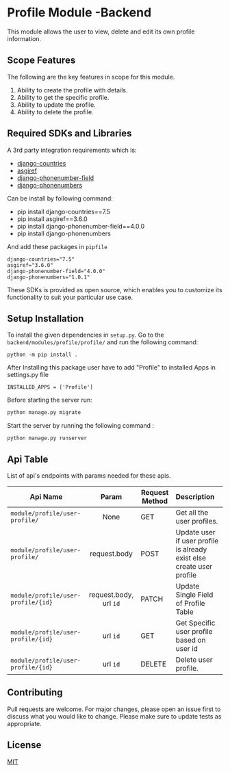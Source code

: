 # Profile Module -Backend
This module allows the user to view, delete and edit its own profile information.

## Scope Features
The following are the key features in scope for this module. 
1. Ability to create the profile with details.
2. Ability to get the specific profile.
3. Ability to update the profile.
4. Ability to delete the profile.

## Required SDKs and Libraries
A 3rd party integration requirements which is:
- [django-countries](https://pypi.org/project/django-countries/)
- [asgiref](https://pypi.org/project/asgiref/)
- [django-phonenumber-field](https://pypi.org/project/django-phonenumber-field/)
- [django-phonenumbers](https://pypi.org/project/django-phonenumbers/)

Can be install by following command:
- pip install django-countries==7.5
- pip install asgiref==3.6.0
- pip install django-phonenumber-field==4.0.0
- pip install django-phonenumbers

And add these packages in `pipfile`
```
django-countries="7.5"
asgiref="3.6.0"
django-phonenumber-field="4.0.0"
django-phonenumbers="1.0.1"
```
These SDKs is provided as open source, which enables you to customize its functionality to suit your particular use case.


## Setup Installation
To install the given dependencies in `setup.py`. Go to the `backend/modules/profile/profile/` and run the following command:
```
python -m pip install .
```

After Installing this package user have to add "Profile" to installed Apps in settings.py file <br>

``
INSTALLED_APPS = ['Profile']
``

Before starting the server run:

```sh
python manage.py migrate
```
Start the server by running the following command :
```
python manage.py runserver
```

## Api Table
List of api's endpoints with params needed for these apis.

| Api Name                           |         Param          | Request Method | Description                                                           |
|------------------------------------|:----------------------:|----------------|:----------------------------------------------------------------------|
| `module/profile/user-profile/`     |          None          | GET            | Get all the user profiles.                                            |
| `module/profile/user-profile/`     |      request.body      | POST           | Update user if user profile is already exist else create user profile |
| `module/profile/user-profile/{id}` | request.body, url `id` | PATCH          | Update Single Field of Profile Table                                  |
| `module/profile/user-profile/{id}` |        url `id`        | GET            | Get Specific user profile based on user id                            |
| `module/profile/user-profile/{id}` |        url `id`        | DELETE         | Delete user profile.                                                  |

## Contributing
Pull requests are welcome. For major changes, please open an issue first to discuss what you would like to change.
Please make sure to update tests as appropriate.
## License
[MIT](https://choosealicense.com/licenses/mit/)
